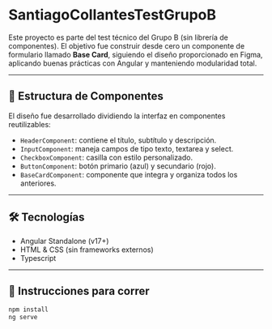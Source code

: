 # SantiagoCollantesTestGrupoB

Este proyecto es parte del test técnico del Grupo B (sin librería de componentes). El objetivo fue construir desde cero un componente de formulario llamado **Base Card**, siguiendo el diseño proporcionado en Figma, aplicando buenas prácticas con Angular y manteniendo modularidad total.

---

## 🧩 Estructura de Componentes

El diseño fue desarrollado dividiendo la interfaz en componentes reutilizables:

- `HeaderComponent`: contiene el título, subtítulo y descripción.
- `InputComponent`: maneja campos de tipo texto, textarea y select.
- `CheckboxComponent`: casilla con estilo personalizado.
- `ButtonComponent`: botón primario (azul) y secundario (rojo).
- `BaseCardComponent`: componente que integra y organiza todos los anteriores.

---

## 🛠️ Tecnologías

- Angular Standalone (v17+)
- HTML & CSS (sin frameworks externos)
- Typescript

---

## 🚀 Instrucciones para correr

```bash
npm install
ng serve